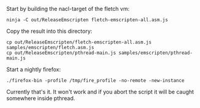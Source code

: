 Start by building the nacl-target of the fletch vm:

    ninja -C out/ReleaseEmscripten fletch-emscripten-all.asm.js

Copy the result into this directory:

    cp out/ReleaseEmscripten/fletch-emscripten-all.asm.js samples/emscripten/fletch.asm.js
    cp out/ReleaseEmscripten/pthread-main.js samples/emscripten/pthread-main.js

Start a nightly firefox:

    ./firefox-bin -profile /tmp/fire_profile -no-remote -new-instance

Currently that's it. It won't work and if you abort the script it will be caught somewhere
inside pthread.

